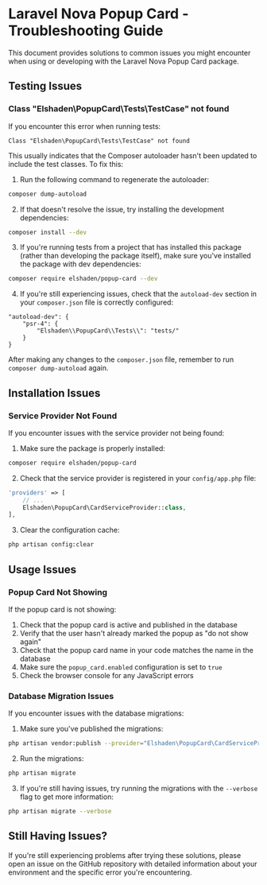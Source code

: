 # Laravel Nova Popup Card - Troubleshooting Guide

This document provides solutions to common issues you might encounter when using or developing with the Laravel Nova Popup Card package.

## Testing Issues

### Class "Elshaden\PopupCard\Tests\TestCase" not found

If you encounter this error when running tests:

```
Class "Elshaden\PopupCard\Tests\TestCase" not found
```

This usually indicates that the Composer autoloader hasn't been updated to include the test classes. To fix this:

1. Run the following command to regenerate the autoloader:

```bash
composer dump-autoload
```

2. If that doesn't resolve the issue, try installing the development dependencies:

```bash
composer install --dev
```

3. If you're running tests from a project that has installed this package (rather than developing the package itself), make sure you've installed the package with dev dependencies:

```bash
composer require elshaden/popup-card --dev
```

4. If you're still experiencing issues, check that the `autoload-dev` section in your `composer.json` file is correctly configured:

```
"autoload-dev": {
    "psr-4": {
        "Elshaden\\PopupCard\\Tests\\": "tests/"
    }
}
```

After making any changes to the `composer.json` file, remember to run `composer dump-autoload` again.

## Installation Issues

### Service Provider Not Found

If you encounter issues with the service provider not being found:

1. Make sure the package is properly installed:

```bash
composer require elshaden/popup-card
```

2. Check that the service provider is registered in your `config/app.php` file:

```php
'providers' => [
    // ...
    Elshaden\PopupCard\CardServiceProvider::class,
],
```

3. Clear the configuration cache:

```bash
php artisan config:clear
```

## Usage Issues

### Popup Card Not Showing

If the popup card is not showing:

1. Check that the popup card is active and published in the database
2. Verify that the user hasn't already marked the popup as "do not show again"
3. Check that the popup card name in your code matches the name in the database
4. Make sure the `popup_card.enabled` configuration is set to `true`
5. Check the browser console for any JavaScript errors

### Database Migration Issues

If you encounter issues with the database migrations:

1. Make sure you've published the migrations:

```bash
php artisan vendor:publish --provider="Elshaden\PopupCard\CardServiceProvider" --tag="popup-card-migrations"
```

2. Run the migrations:

```bash
php artisan migrate
```

3. If you're still having issues, try running the migrations with the `--verbose` flag to get more information:

```bash
php artisan migrate --verbose
```

## Still Having Issues?

If you're still experiencing problems after trying these solutions, please open an issue on the GitHub repository with detailed information about your environment and the specific error you're encountering.
